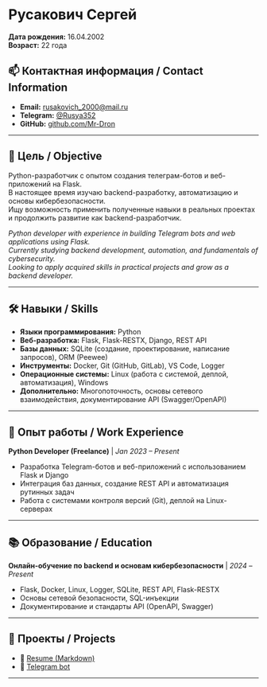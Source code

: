 # Русакович Сергей

**Дата рождения:** 16.04.2002  
**Возраст:** 22 года  
## 📫 Контактная информация / Contact Information
- **Email:** rusakovich_2000@mail.ru  
- **Telegram:** [@Rusya352](https://t.me/Rusya352)  
- **GitHub:** [github.com/Mr-Dron](https://github.com/Mr-Dron)
  
---

## 🎯 Цель / Objective  
Python-разработчик с опытом создания телеграм-ботов и веб-приложений на Flask.  
В настоящее время изучаю backend-разработку, автоматизацию и основы кибербезопасности.  
Ищу возможность применить полученные навыки в реальных проектах и продолжить развитие как backend-разработчик.

*Python developer with experience in building Telegram bots and web applications using Flask.  
Currently studying backend development, automation, and fundamentals of cybersecurity.  
Looking to apply acquired skills in practical projects and grow as a backend developer.*

---

## 🛠️ Навыки / Skills

- **Языки программирования:** Python  
- **Веб-разработка:** Flask, Flask-RESTX, Django, REST API  
- **Базы данных:** SQLite (создание, проектирование, написание запросов), ORM (Peewee)  
- **Инструменты:** Docker, Git (GitHub, GitLab), VS Code, Logger  
- **Операционные системы:** Linux (работа с системой, деплой, автоматизация), Windows  
- **Дополнительно:** Многопоточность, основы сетевого взаимодействия, документирование API (Swagger/OpenAPI)

---

## 💼 Опыт работы / Work Experience

**Python Developer (Freelance)** | _Jan 2023 – Present_  
- Разработка Telegram-ботов и веб-приложений с использованием Flask и Django  
- Интеграция баз данных, создание REST API и автоматизация рутинных задач  
- Работа с системами контроля версий (Git), деплой на Linux-серверах

---

## 📚 Образование / Education

**Онлайн-обучение по backend и основам кибербезопасности** | _2024 – Present_  
- Flask, Docker, Linux, Logger, SQLite, REST API, Flask-RESTX  
- Основы сетевой безопасности, SQL-инъекции  
- Документирование и стандарты API (OpenAPI, Swagger)

---

## 🧪 Проекты / Projects

- 📄 [Resume (Markdown)](https://github.com/Mr-Dron/resume)  
- 🤖 [Telegram bot](https://github.com/Mr-Dron/telegram_bot)

---
